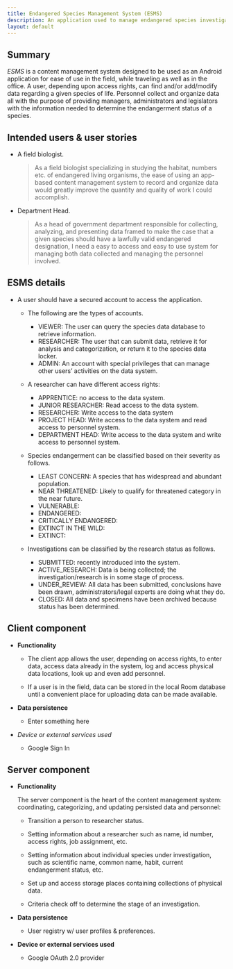 ```yaml
---
title: Endangered Species Management System (ESMS)
description: An application used to manage endangered species investigation data
layout: default
---
```


## Summary

_ESMS_ is a content management system designed to be used as an Android application for ease of
 use in the field, while traveling as well as in the office. A user, depending upon access rights, can 
 find and/or add/modify data regarding a given species of life. Personnel collect and organize data all 
 with the purpose of providing managers, administrators and legislators with the information needed 
 to determine the endangerment status of a species.

## Intended users &amp; user stories

* A field biologist.

    > As a field biologist specializing in studying the habitat, numbers etc. of endangered living organisms, the ease of 
using an app-based content management system to record and organize data would greatly improve the quantity and quality of
work I could accomplish.        
                        
* Department Head.

    > As a head of government department responsible for collecting, analyzing, and presenting data framed to make the case
that a given species should have a lawfully valid endangered designation, I need a easy to access and easy to use system
for managing both data collected and managing the personnel involved.

## ESMS details

- A user should have a secured account to access the application. 

	- The following are the types of accounts. 
		- VIEWER: The user can query the species data database to retrieve information. 
		- RESEARCHER: The user that can submit data, retrieve it for analysis and categorization, or return it to the 
		species data locker. 
		- ADMIN: An account with special privileges that can manage other users’ activities on the data system.

	- A researcher can have different access rights:
		- APPRENTICE: no access to the data system.
		- JUNIOR RESEARCHER: Read access to the data system.
		- RESEARCHER: Write access to the data system
		- PROJECT HEAD: Write access to the data system and read access to personnel system.
		- DEPARTMENT HEAD: Write access to the data system and write access to personnel system.

	- Species endangerment can be classified based on their severity as follows.
		- LEAST CONCERN: A species that has widespread and abundant population.
		- NEAR THREATENED: Likely to qualify for threatened category in the near future.
		- VULNERABLE:
		- ENDANGERED:
		- CRITICALLY ENDANGERED:
		- EXTINCT IN THE WILD:
		- EXTINCT:

	- Investigations can be classified by the research status as follows.
		- SUBMITTED: recently introduced into the system.
		- ACTIVE_RESEARCH: Data is being collected; the investigation/research is in some stage of process.
		- UNDER_REVIEW: All data has been submitted, conclusions have been drawn, administrators/legal experts are doing 
		what they do.
		- CLOSED: All data and specimens have been archived because status has been determined.

## Client component

* **Functionality**

    * The client app allows the user, depending on access rights, to enter data, access data already in the system, log and 
access physical data locations, look up and even add personnel.

    * If a user is in the field, data can be stored in the local Room database until a convenient place for uploading
data can be made available.

* **Data persistence**

    * Enter something here

* *Device or external services used*

    * Google Sign In
    
## Server component

* **Functionality**

    The server component is the heart of the content management system: coordinating, categorizing, and updating persisted 
    data and personnel:
    
    * Transition a person to researcher status.
    
    * Setting information about a researcher such as name, id number, access rights, job assignment, etc.
    
    * Setting information about individual species under investigation, such as scientific name, common name, habit, current 
    endangerment status, etc.
    
    * Set up and access storage places containing collections of physical data.

    * Criteria check off to determine the stage of an investigation.
    
* **Data persistence**

    * User registry w/ user profiles &amp; preferences.

* **Device or external services used**

    * Google OAuth 2.0 provider